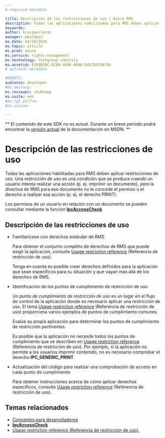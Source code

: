 ```yaml
---
# required metadata

title: Descripción de las restricciones de uso | Azure RMS
description: Todas las aplicaciones habilitadas para RMS deben aplicar restricciones de uso.
keywords:
author: bruceperlerms
manager: mbaldwin
ms.date: 04/28/2016
ms.topic: article
ms.prod: azure
ms.service: rights-management
ms.technology: techgroup-identity
ms.assetid: E388B16C-ECDA-4696-A040-D457D3C96766
# optional metadata

#ROBOTS:
audience: developer
#ms.devlang:
ms.reviewer: shubhamp
ms.suite: ems
#ms.tgt_pltfrm:
#ms.custom:

---
```

** El contenido de este SDK no es actual. Durante un breve periodo podrá encontrar la [versión actual](https://msdn.microsoft.com/library/windows/desktop/hh535290(v=vs.85).aspx) de la documentación en MSDN. **
# Descripción de las restricciones de uso

Todas las aplicaciones habilitadas para RMS deben aplicar restricciones de uso. Una restricción de uso es una condición que se produce cuando un usuario intenta realizar una acción (p. ej. imprimir un documento), pero la directiva de RMS para ese documento no le concede el permiso o el derecho a realizar esa acción (p. ej. el derecho PRINT).

Los permisos de un usuario en relación con un documento se pueden consultar mediante la función [**IpcAccessCheck**](/rights-management/sdk/2.1/api/win/functions#msipc_ipcaccesscheck).

## Descripción de las restricciones de uso

-   Familiarícese con derechos estándar de RMS

    Para obtener el conjunto completo de derechos de RMS que puede exigir la aplicación, consulte [Usage restriction reference](usage-restriction-reference.md) (Referencia de restricción de uso).

    Tenga en cuenta es posible crear derechos definidos para la aplicación que sean específicos para su situación y que vayan más allá de los derechos de RMS.

-   Identificación de los puntos de cumplimiento de restricción de uso

    Un *punto de cumplimiento de restricción de uso* es un lugar en el flujo de control de la aplicación donde es necesario aplicar una restricción de uso. El tema [Usage restriction reference](usage-restriction-reference.md) (Referencia de restricción de uso) proporciona varios ejemplos de puntos de cumplimiento comunes.

    Evalúe su propia aplicación para determinar los puntos de cumplimiento de restricción pertinentes.

    Es posible que la aplicación no necesite todos los puntos de cumplimiento que se describen en [Usage restriction reference](usage-restriction-reference.md) (Referencia de restricción de uso). Por ejemplo, si la aplicación no permite a los usuarios imprimir contenido, no es necesario comprobar el derecho **IPC\_GENERIC\_PRINT**.

-   Actualización del código para realizar una comprobación de acceso en cada punto de cumplimiento

    Para obtener instrucciones acerca de cómo aplicar derechos específicos, consulte [Usage restriction reference](usage-restriction-reference.md) (Referencia de restricción de uso).

## Temas relacionados

* [Conceptos para desarrolladores](ad-rms-concepts-nav.md)
* [**IpcAccessCheck**](/rights-management/sdk/2.1/api/win/functions#msipc_ipcaccesscheck)
* [Usage restriction reference (Referencia de restricción de uso).](usage-restriction-reference.md)
 

 





<!--HONumber=Jun16_HO1-->


